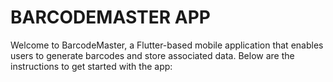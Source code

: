 # BARCODEMASTER APP
  Welcome to BarcodeMaster, a Flutter-based mobile application that enables users to generate barcodes and store associated data. Below are the instructions to get started with the app:
 
[](url)
